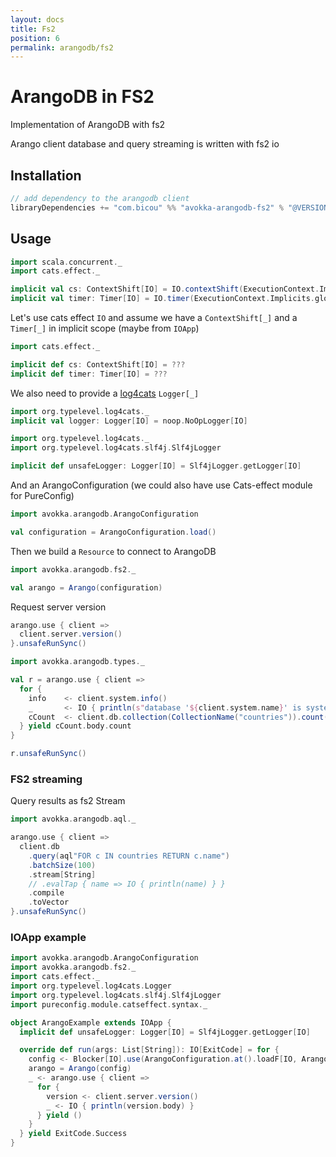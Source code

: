 ```yaml
---
layout: docs
title: Fs2
position: 6
permalink: arangodb/fs2
---
```


# ArangoDB in FS2

Implementation of ArangoDB with fs2

Arango client database and query streaming is written with fs2 io

## Installation

```scala
// add dependency to the arangodb client
libraryDependencies += "com.bicou" %% "avokka-arangodb-fs2" % "@VERSION@"
```

## Usage

```scala mdoc:invisible
import scala.concurrent._
import cats.effect._

implicit val cs: ContextShift[IO] = IO.contextShift(ExecutionContext.Implicits.global)
implicit val timer: Timer[IO] = IO.timer(ExecutionContext.Implicits.global)
```

Let's use cats effect `IO` and assume we have a `ContextShift[_]` and a `Timer[_]` in implicit scope (maybe from `IOApp`)

```scala
import cats.effect._

implicit def cs: ContextShift[IO] = ???
implicit def timer: Timer[IO] = ???
```

We also need to provide a [log4cats](https://typelevel.org/log4cats/) `Logger[_]`

```scala mdoc:invisible
import org.typelevel.log4cats._
implicit val logger: Logger[IO] = noop.NoOpLogger[IO]
```
```scala
import org.typelevel.log4cats._
import org.typelevel.log4cats.slf4j.Slf4jLogger

implicit def unsafeLogger: Logger[IO] = Slf4jLogger.getLogger[IO]
```

And an ArangoConfiguration (we could also have use Cats-effect module for PureConfig)

```scala mdoc:silent
import avokka.arangodb.ArangoConfiguration

val configuration = ArangoConfiguration.load()
```

Then we build a `Resource` to connect to ArangoDB

```scala mdoc:height=5
import avokka.arangodb.fs2._

val arango = Arango(configuration)
```

Request server version

```scala mdoc:nest:height=15
arango.use { client =>
  client.server.version()
}.unsafeRunSync()
```

```scala mdoc:nest:height=10
import avokka.arangodb.types._

val r = arango.use { client =>
  for {
    info    <- client.system.info()
    _       <- IO { println(s"database '${client.system.name}' is system = ${info.body.result.isSystem}") }
    cCount  <- client.db.collection(CollectionName("countries")).count() 
  } yield cCount.body.count 
}

r.unsafeRunSync()
```

### FS2 streaming

Query results as fs2 Stream

```scala mdoc:nest:height=15
import avokka.arangodb.aql._

arango.use { client =>
  client.db
    .query(aql"FOR c IN countries RETURN c.name")
    .batchSize(100)
    .stream[String]
    // .evalTap { name => IO { println(name) } }
    .compile
    .toVector
}.unsafeRunSync()
```

### IOApp example

```scala
import avokka.arangodb.ArangoConfiguration
import avokka.arangodb.fs2._
import cats.effect._
import org.typelevel.log4cats.Logger
import org.typelevel.log4cats.slf4j.Slf4jLogger
import pureconfig.module.catseffect.syntax._

object ArangoExample extends IOApp {
  implicit def unsafeLogger: Logger[IO] = Slf4jLogger.getLogger[IO]

  override def run(args: List[String]): IO[ExitCode] = for {
    config <- Blocker[IO].use(ArangoConfiguration.at().loadF[IO, ArangoConfiguration])
    arango = Arango(config)
    _ <- arango.use { client =>
      for {
        version <- client.server.version()
        _ <- IO { println(version.body) }
      } yield ()
    }
  } yield ExitCode.Success
}
```